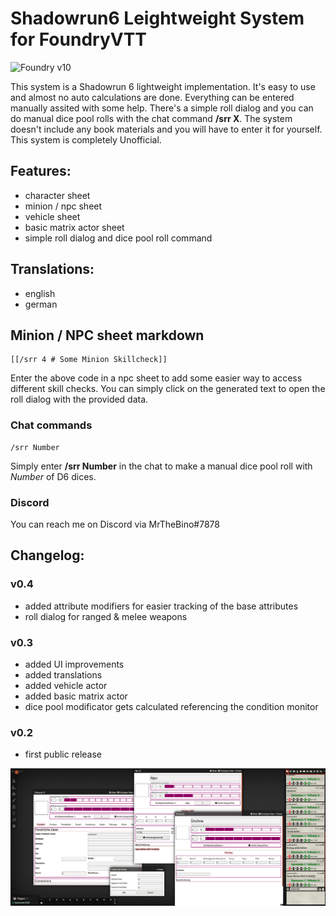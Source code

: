# Shadowrun6 Leightweight System for FoundryVTT

![Foundry v10](https://img.shields.io/badge/foundry-v10-green)

This system is a Shadowrun 6 lightweight implementation. It's easy to use and almost no auto calculations are done. Everything can be entered manually assited with some help.
There's a simple roll dialog and you can do manual dice pool rolls with the chat command **/srr X**.
The system doesn't include any book materials and you will have to enter it for yourself.
This system is completely Unofficial.

## Features:

* character sheet
* minion / npc sheet
* vehicle sheet
* basic matrix actor sheet
* simple roll dialog and dice pool roll command


## Translations:

* english
* german


## Minion / NPC sheet markdown

    [[/srr 4 # Some Minion Skillcheck]]

Enter the above code in a npc sheet to add some easier way to access different skill checks. You can simply click on the generated text
to open the roll dialog with the provided data.

### Chat commands

    /srr Number

Simply enter **/srr Number** in the chat to make a manual dice pool roll with *Number* of D6 dices.

### Discord

You can reach me on Discord via MrTheBino#7878

## Changelog:

### v0.4

* added attribute modifiers for easier tracking of the base attributes
* roll dialog for ranged & melee weapons
### v0.3

* added UI improvements
* added translations
* added vehicle actor
* added basic matrix actor
* dice pool modificator gets calculated referencing the condition monitor

### v0.2

* first public release

![alt text](shadowrun6-lw-0.3.png "Shadowrun 6 Leightweight Reference Image")
